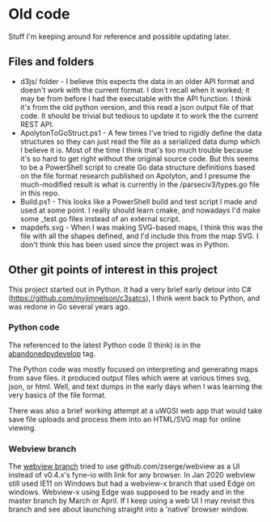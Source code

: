 # Old code

Stuff I'm keeping around for reference and possible updating later.

## Files and folders

- d3js/ folder - I believe this expects the data in an older API format and
doesn't work with the current format. I don't recall when it worked; it may be
from before I had the executable with the API function. I think it's from the
old python version, and this read a json output file of that code. It should be
trivial but tedious to update it to work the the current REST API.
- ApolytonToGoStruct.ps1 - A few times I've tried to rigidly define the data
structures so they can just read the file as a serialized data dump which I
believe it is. Most of the time I think that's too much trouble because it's so
hard to get right without the original source code. But this seems to be a
PowerShell script to create Go data structure definitions based on the
file format research published on Apolyton, and I presume the much-modified
result is what is currently in the /parseciv3/types.go file in this repo.
- Build.ps1 - This looks like a PowerShell build and test script I made and
used at some point. I really should learn cmake, and nowadays I'd make some
_test.go files instead of an external script.
- mapdefs.svg - When I was making SVG-based maps, I think this was the file
with all the shapes defined, and I'd include this from the map SVG. I don't
think this has been used since the project was in Python.

## Other git points of interest in this project

This project started out in Python. It had a very brief early detour into C#
(<https://github.com/myjimnelson/c3satcs>), I think went back to Python, and
was redone in Go several years ago.

### Python code

The referenced to the latest Python code (I think) is in the
[abandonedpydevelop](https://github.com/myjimnelson/c3sat/tree/abandonedpydevelop)
tag.

The Python code was mostly focused on interpreting and generating maps from
save files. it produced output files which were at various times svg, json,
or html. Well, and text dumps in the early days when I was learning the very
basics of the file format.

There was also a brief working attempt at a uWGSI web app that would take save
file uploads and process them into an HTML/SVG map for online viewing.

### Webview branch

The [webview branch](https://github.com/myjimnelson/c3sat/tree/webview) tried
to use github.com/zserge/webview as a UI instead of
v0.4.x's fyne-io with link for any browser. In Jan 2020 webview still used
IE11 on Windows but had a webview-x branch that used Edge on windows. Webview-x
using Edge was supposed to be ready and in the master branch by March or April. If I
keep using a web UI I may revisit this branch and see about launching straight
into a 'native' browser window.
